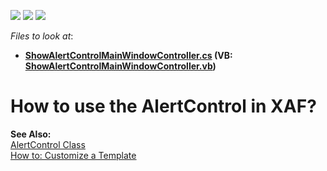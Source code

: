 <!-- default badges list -->
![](https://img.shields.io/endpoint?url=https://codecentral.devexpress.com/api/v1/VersionRange/128594495/12.1.4%2B)
[![](https://img.shields.io/badge/Open_in_DevExpress_Support_Center-FF7200?style=flat-square&logo=DevExpress&logoColor=white)](https://supportcenter.devexpress.com/ticket/details/E1041)
[![](https://img.shields.io/badge/📖_How_to_use_DevExpress_Examples-e9f6fc?style=flat-square)](https://docs.devexpress.com/GeneralInformation/403183)
<!-- default badges end -->
<!-- default file list -->
*Files to look at*:

* **[ShowAlertControlMainWindowController.cs](./CS/WinSolution.Module/ShowAlertControlMainWindowController.cs) (VB: [ShowAlertControlMainWindowController.vb](./VB/WinSolution.Module/ShowAlertControlMainWindowController.vb))**
<!-- default file list end -->
# How to use the AlertControl in XAF?


<p><strong>See Also:</strong><br />
<a href="http://documentation.devexpress.com/#WindowsForms/clsDevExpressXtraBarsAlerterAlertControltopic"><u>AlertControl Class</u></a><br />
<a href="http://documentation.devexpress.com/#Xaf/CustomDocument2618"><u>How to: Customize a Template</u></a></p>

<br/>


